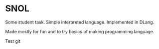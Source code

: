 # SNOL

Some student task.
Simple interpreted language. Implemented in DLang.

Made mostly for fun and to try basics of making programming language.

Test git
